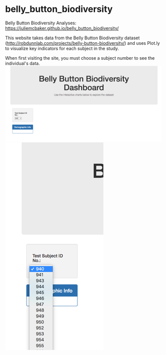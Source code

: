 # belly_button_biodiversity
Belly Button Biodiversity Analyses: https://juliemcbaker.github.io/belly_button_biodiversity/

This website takes data from the Belly Button Biodiversity dataset (http://robdunnlab.com/projects/belly-button-biodiversity/) and uses Plot.ly to visualize key indicators for each subject in the study. 

When first visiting the site, you must choose a subject number to see the individual's data.
![Image][1] ![Image][2]









[1]: https://github.com/juliemcbaker/belly_button_biodiversity/blob/master/images/initialization_page.png
[2]: https://github.com/juliemcbaker/belly_button_biodiversity/blob/master/images/select_subject.png

